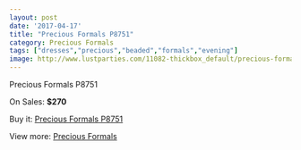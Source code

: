 ```yaml
---
layout: post
date: '2017-04-17'
title: "Precious Formals P8751"
category: Precious Formals
tags: ["dresses","precious","beaded","formals","evening"]
image: http://www.lustparties.com/11082-thickbox_default/precious-formals-p8751.jpg
---
```

Precious Formals P8751

On Sales: **$270**
<a href="https://www.lustparties.com/en/precious-formals/3938-precious-formals-p8751.html"><amp-img layout="responsive" width="600" height="600" src="//www.lustparties.com/11082-thickbox_default/precious-formals-p8751.jpg" alt="Precious Formals P8751 0" /></a>
<a href="https://www.lustparties.com/en/precious-formals/3938-precious-formals-p8751.html"><amp-img layout="responsive" width="600" height="600" src="//www.lustparties.com/11083-thickbox_default/precious-formals-p8751.jpg" alt="Precious Formals P8751 1" /></a>

Buy it: [Precious Formals P8751](https://www.lustparties.com/en/precious-formals/3938-precious-formals-p8751.html "Precious Formals P8751")

View more: [Precious Formals](https://www.lustparties.com/en/18-precious-formals "Precious Formals")
